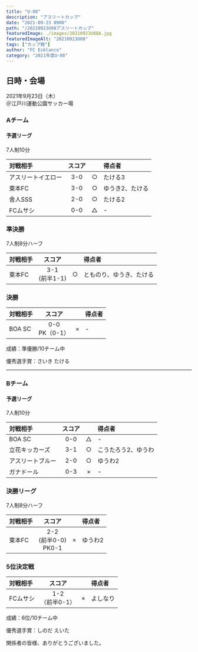 ```yaml
---
title: "U-08"
description: "アスリートカップ"
date: "2021-09-23 0900"
path: "/20210923U08アスリートカップ"
featuredImage: ./images/20210923U08A.jpg
featuredImageAlt: "20210923U08"
tags: ["カップ戦"]
author: "FC Esblanco"
category: "2021年度U-08"
---
```


## 日時・会場

2021年9月23日（木）  
＠江戸川運動公園サッカー場

### Aチーム

#### 予選リーグ

7人制10分

| 対戦相手| スコア |   | 得点者  |
|:----|:------:|:-:|:--------|
| アスリートイエロー | 3-0 | ○ |たける3|
| 東本FC| 3-0| ○ |ゆうき2、たける|
| 舎人SSS| 2-0 | ○ |たける2|
| FCムサシ| 0-0 | △ |- |

### 準決勝

7人制8分ハーフ  

| 対戦相手| スコア |   | 得点者  |
|:----|:------:|:-:|:--------|
| 東本FC| 3-1<BR>(前半1-1) | ○ |とものり、ゆうき、たける|

### 決勝

| 対戦相手| スコア |   | 得点者  |
|:----|:------:|:-:|:--------|
| BOA  SC| 0-0<BR>PK（0-1）|×|- |

成績：準優勝/10チーム中

優秀選手賞：さいき  たける


-----

### Bチーム


#### 予選リーグ

7人制10分

| 対戦相手| スコア |   | 得点者  |
|:----|:------:|:-:|:--------|
| BOA SC | 0-0 | △ |- |
| 立花キッカーズ| 3-1| ○ |こうたろう2、ゆうわ|
| アスリートブルー| 2-0 | ○ |ゆうわ2|
| ガナドール| 0-3 | × |- |

### 決勝リーグ

7人制8分ハーフ  

| 対戦相手| スコア |   | 得点者  |
|:----|:------:|:-:|:--------|
| 東本FC| 2-2<BR>(前半0-0)<BR>PK0-1 | × |ゆうわ2|

### 5位決定戦

| 対戦相手| スコア |   | 得点者  |
|:----|:------:|:-:|:--------|
| FCムサシ| 1-2<BR>（前半0-1）|×|よしなり |

成績：6位/10チーム中

優秀選手賞：しのだ  えいた

<script src="https://adm.shinobi.jp/s/f9835040bccb6582c56df68b8f5ecca7"></script>

関係者の皆様、ありがとうございました。
